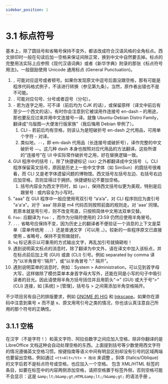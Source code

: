 ```yaml
---
sidebar_position: 1
---
```


# 3.1 标点符号

基本上，除了圆括号和省略号保持不变外，都该改成符合汉语风格的全角标点。西文排印时一般在句读后加一空格来保证间隙正常，换到中文中自然要去掉。标点的完整用法实际上应参照《现代汉语词典》或者《新华字典》附录的那张《标点符号用法》。一般鼓励使用 Unicode 通用标点 (General Punctuation)。

1. `,` 可能对应逗号或者顿号。如果你发现原文中逗号后面没跟空格，那有可能是程序代码格式例子，不该进行转换（参见第九条）。当然，原作者出错也不是不可能。
2. `.` 可能对应句号、分号或者逗号（分句）。
3. `-` 若为连字之用，可不译（前后均为 CJK 的话），或保留原样（译文中前后有至少一个西文的话）。有时你会注意到它被误用作连接号  en-dash – 的用途，那也要反应过来并用中文连接号—译。就像 Ubuntu-Debian Distro Family，翻译成“乌版图—大便发行版家族”（我后悔用 Debian 举例了）。
   1. CLI `–` 若前后均有空格，则该认为是短破折号 en-dash 之代用品，可用单个字符 `—` 对译。
   2. 类似地，`--`，即 em-dash 代用品（长连接号或破折号），译作完整的中文破折号 `——`。这几种 dash 本身也按照对应代用品的方法翻译。这些所谓的“连接号”在 UI 中实际常作破折号之用，好在替换逻辑一致。
4. GUI 程序中的括号 `(`，除了快捷键标记 `(&X)` 之外都翻译成中文括号 `（`。CLI 程序保留英文括号，原因是历史上一些中文字体（如 SimSun）的圆括号很难看，而 CLI 又是老字体遗留问题的博物馆。西文括号左括号左边、右括号右边应加空格，否则显得过于拥挤。快捷键标记不要加空格。
   1. 括号内容全为西文字符时，如 `(px)`，保持西文括号似更为美观，特别是后跟冒号`：`或内容全为小写时。
5. "aaa" 在 GUI 程序中一般应使用弯双引号 “a‘a’a”，对 CLI 程序则应为直引号 "a'a'a"。对于 `aaa' 除非是 m4 代码否则按照前面的规则走。对 'aaa' 同理。若原本就是弯引号，则不改变弯直，只按照简体中文用法双单交替。
6. `Foo:` 应翻译为 `Foo：`，而作为分隔符使用的 23:59 仍然应使用半角冒号。
7. `...` 省略号应保持不变，因为历史上的翻译者不便验证一个消息的上下文是菜单（菜单传统用 `...`）还是普通文字（可以用 `…`）。较新的一些程序原文已直接使用 `…` 省略号，保持不变照做就好。
8. `%q` 标记表示以可重用的方式输出文字，再乱加引号就搞砸啦！
9. 遇到说明英文标点的消息时，除了翻译为中文外，请在译文中加入该标点，并在标点前后加上弯 (GUI) 或直 (CLI) 引号。例如 separated by comma 译为“以半角冒号‘:’隔开”，或“以半角冒号 ":" 隔开”。
10. 遇到说明菜单的消息时，例如：System > Administration，可以见到首字母大写，这样做除了模仿菜单本身首字母大写外，还能在同是小写的句子中吸引读者的目光。因此请使用半角方括号括住并且用箭头“→” (GUI) 或大于号“>” (CLI) 连接，如 [系统] > [管理]，括号与 > 之间需添加半角空格隔开。

不少项目另有自己的排版要求，例如 [GNOME 的 HIG](https://developer.gnome.org/hig/stable/typography.html.en) 和 [Inkscape](https://inkscape.org/en/contribute/translations/)。如果你在源码中注意到乘号 × 而不是 x、原文用弯引号之类的情况，你也该认真注意自己所用的那个符号的正确性。

## 3.1.1 空格

在汉字（不是字符！）和英文字符、阿拉伯数字之间应加入空格，除非你翻译的是 LibreOffice 文档这种会自动处理空格的东西。上面提到括号等少数使用西文字符的情况遵循英文空格习惯。按键指南等语义中间有明显区别却没有引号的区域两端也要留出空格，例如通过 `<tt>Alt</tt> + 拖动` 来调整 。斜体 (Italics/Oblique) 的文字后若不是标点符号或空格，也应加入一个空格。
包含 XML/HTML 标签的条目，如要在标签中的内容两侧添加空格，请把空格置于标签外侧，否则空格可能不会显示：这是 `&amp;lt;b&amp;gt;HTML&amp;lt;/b&amp;gt;` 的语法手册 。
